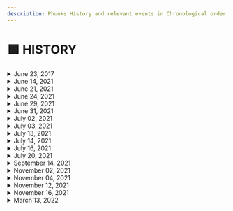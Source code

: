 ```yaml
---
description: Phunks History and relevant events in Chronological order
---
```


# 🟩 HISTORY

<details>

<summary>June 23, 2017 </summary>

[LarvaLabs](https://twitter.com/larvalabs) Launches CryptoPunks

</details>

<details>

<summary>June 14, 2021</summary>

Initial CryptoPhunks Mint - V1

[Etherscan](https://etherscan.io/tx/0x48db643b9ee37de131e23456ecf35c3a270cba12b4e952f02fe7e5af0bb2a0cc)

[Ryder Ripps](https://twitter.com/ryder\_ripps) Mints CryptoPunk #3100 on Foundation - Sold for 2.2 ETH

</details>

<details>

<summary>June 21, 2021</summary>

Migrated to v2 Contract - V1 Contract Deprecated

[Etherscan](https://etherscan.io/tx/0x994a30d91c09ecf14aef8fe42140742584762d3522a2016bd386361e6d76d4e2)

OpenSea Delisting #1

Original Developers Send Letter to LarvaLabs

[Tweet](https://twitter.com/cryptophunks/status/1407183012781903876?s=21)

</details>

<details>

<summary>June 24, 2021</summary>

OpenSea Relisting #1

Changed name to "Not a Punk" and added Rarity borders to appease OpenSea

[Tweet](https://twitter.com/cryptophunks/status/1408082776213966850?s=21)

</details>

<details>

<summary>June 29, 2021</summary>

OpenSea Delisting #2

[Discord](https://discord.com/channels/840362318033846333/840362318033846336/859457427900334090)

</details>

<details>

<summary>June 31, 2021</summary>

[Ryder Ripps](https://twitter.com/ryder\_ripps) Receives first DMCA ever from Larva Labs.

</details>

<details>

<summary>July 02, 2021</summary>

CryptoPhunks Sell Out! All 10,000 Phunks minted.

621 unique holders at sell out

</details>

<details>

<summary>July 03, 2021</summary>

OpenSea Relisting #2

[Tweet](https://twitter.com/natechastain/status/1411442112462266371?s=20)

</details>

<details>

<summary>July 13, 2021</summary>

OpenSea Delisting #3

LarvaLabs [DMCA’s](https://twitter.com/CryptoPhunks/status/1415001685986922499?s=20\&t=yStTw92XA4d6Ay79jauP\_w) CryptoPhunks - First project to receive DMCA from LL

</details>

<details>

<summary>July 14, 2021</summary>

Rarible Delisting

</details>

<details>

<summary>July 16, 2021</summary>

Rarible Relisting

[Discord](https://discord.com/channels/840362318033846333/840362318033846336/865447175738621972)

</details>

<details>

<summary>July 20, 2021</summary>

Foundation Letter to LarvaLabs, Devs leave project. Unwilling to counter DMCA.

[Foundation.app](https://foundation.app/@cryptophunks/\~/62017)

Removed "Not a Punk" naming

Added Phunk images to IPFS

[Discord](https://discord.com/channels/840362318033846333/853364785041899520/867075927984570388)

</details>

<details>

<summary>September 14, 2021</summary>

Nate Chastain Resigns from OpenSea after caught insider trading

[Tweet](http://twitter.com/TAYL0RWTF/status/1437935051065348099?s=20)

</details>

<details>

<summary>November 02, 2021</summary>

Launch of [NotLarvaLabs.com](https://twitter.com/NotLarvaLabs)

</details>

<details>

<summary>November 04, 2021</summary>

Record Breaking Alien Phunk Sale for 31 ETH ($140,000)

[Tweet](https://twitter.com/phunkbot/status/1456316441012187145?s=21)

</details>

<details>

<summary>November 12, 2021</summary>

Record Breaking Ape Phunk Sale for 21.69 ETH ($100,000)

[Tweet](https://twitter.com/phunkbot/status/1459110126581956615?s=21)

</details>

<details>

<summary>November 16, 2021</summary>

Record Breaking Alien Phunk Sale for 40 ETH ($167,000)

[Tweet](https://twitter.com/PhunkBot/status/1460777119559077894)

</details>

<details>

<summary>March 13, 2022</summary>

LarvaLabs sells Punks and Meebits IP to [YugaLabs](https://twitter.com/yugalabs)\
[Tweet](https://twitter.com/larvalabs/status/1502421713153318918?s=20\&t=yStTw92XA4d6Ay79jauP\_w)

</details>
